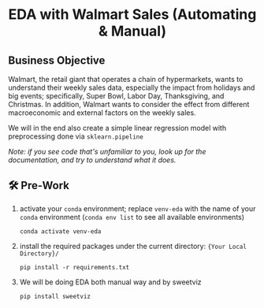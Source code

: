 
# <h1 align="center" id="heading">EDA with Walmart Sales (Automating & Manual)</h1>


## Business Objective

Walmart, the retail giant that operates a chain of hypermarkets, wants to understand their weekly sales data, especially the impact from holidays and big events; specifically, Super Bowl, Labor Day, Thanksgiving, and Christmas. In addition, Walmart wants to consider the effect from different macroeconomic and external factors on the weekly sales.

We will in the end also create a simple linear regression model with preprocessing done via `sklearn.pipeline`

*Note: if you see code that's unfamiliar to you, look up for the documentation, and try to understand what it does.*

## :hammer_and_wrench: Pre-Work

1. activate your `conda` environment; replace `venv-eda` with the name of your `conda` environment (`conda env list` to see all available environments)
    ```
    conda activate venv-eda
    ```
2. install the required packages under the current directory: `{Your Local Directory}/`
    ```
    pip install -r requirements.txt
    ```
3. We will be doing EDA both manual way and by sweetviz
    ```
    pip install sweetviz
    ```



